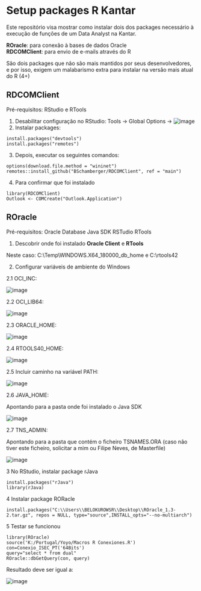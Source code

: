 # Setup packages R Kantar
Este repositório visa mostrar como instalar dois dos packages necessário à execução de funções de um Data Analyst na Kantar.  

**ROracle**: para conexão à bases de dados Oracle  
**RDCOMClient**: para envio de e-mails através do R  

São dois packages que não são mais mantidos por seus desenvolvedores, e por isso, exigem um malabarismo extra para instalar na versão mais atual do R (4+)

## RDCOMClient 
Pré-requisitos:
RStudio e RTools

1. Desabilitar configuração no RStudio:
Tools -> Global Options ->
![image](https://user-images.githubusercontent.com/55976107/199967211-4ba8fdaf-d8ac-4c2a-b6f0-8ea02656b77b.png)
2. Instalar packages:
```
install.packages("devtools")
install.packages("remotes")
```
3. Depois, executar os seguintes comandos:
```
options(download.file.method = "wininet")
remotes::install_github("BSchamberger/RDCOMClient", ref = "main")
```
4. Para confirmar que foi instalado
```
library(RDCOMClient)
Outlook <- COMCreate("Outlook.Application")
```

## ROracle

Pré-requisitos:
Oracle Database
Java SDK
RSTudio
RTools

1. Descobrir onde foi instalado **Oracle Client** e **RTools**  

Neste caso:
C:\Temp\WINDOWS.X64_180000_db_home e C:\rtools42

2. Configurar variáveis de ambiente do Windows

2.1 OCI_INC:  

![image](https://user-images.githubusercontent.com/55976107/199967934-7aa4834b-8cae-446a-9374-f944d72544ba.png)

2.2 OCI_LIB64:  

![image](https://user-images.githubusercontent.com/55976107/199968032-91edd025-b272-44f9-b143-ec01b55ab1d4.png)

2.3 ORACLE_HOME:  

![image](https://user-images.githubusercontent.com/55976107/199968145-3038cb86-3c18-473b-852b-912b8c6d73ad.png)

2.4 RTOOLS40_HOME:  

![image](https://user-images.githubusercontent.com/55976107/199968509-afb56e47-ccc4-4de9-b582-2bfe0692ac70.png)

2.5 Incluir caminho na variável PATH:  

![image](https://user-images.githubusercontent.com/55976107/199968208-7ccfd9fb-1597-4068-ba5d-5629962d4995.png)

2.6 JAVA_HOME:  

Apontando para a pasta onde foi instalado o Java SDK  

![image](https://user-images.githubusercontent.com/55976107/199969601-99d15c27-82fd-4cf9-bc90-dcf8516fbaf2.png)

2.7 TNS_ADMIN:  

Apontando para a pasta que contém o ficheiro TSNAMES.ORA (caso não tiver este ficheiro, solicitar a mim ou Filipe Neves, de Masterfile)  

![image](https://user-images.githubusercontent.com/55976107/199969777-29909b6e-83a0-4451-92d2-637b4ecc0bb3.png)

3 No RStudio, instalar package rJava
```
install.packages("rJava")
library(rJava)
```

4 Instalar package RORacle
```
install.packages("C:\\Users\\BELOKUROWSR\\Desktop\\ROracle_1.3-2.tar.gz", repos = NULL, type="source",INSTALL_opts="--no-multiarch")
```

5 Testar se funcionou
```
library(ROracle)
source('K:/Portugal/Yoyo/Macros R Conexiones.R')
con=Conexio_ISEC_PT('64Bits')
query="select * from dual"
ROracle::dbGetQuery(con, query)
```
Resultado deve ser igual a:  

![image](https://user-images.githubusercontent.com/55976107/199972832-01a411ed-8246-40f7-84c4-12d30e119eec.png)

